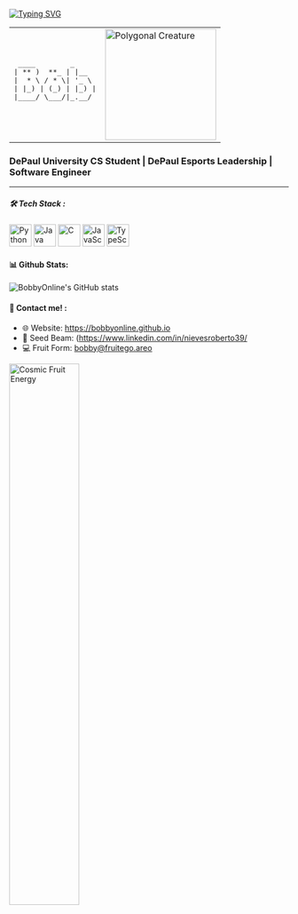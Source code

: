 [![Typing SVG](https://readme-typing-svg.demolab.com?font=Fira+Code&pause=1000&color=76EDF7&width=435&lines=Hello+im+Bobby)](https://git.io/typing-svg)
<table>
  <tr>
    <td>
      <pre style="margin: 0;">
 ____        _     
| ** )  **_ | |__  
|  * \ / * \| '_ \ 
| |_) | (_) | |_) |
|____/ \___/|_.__/ 
      </pre>
    </td>
    <td>
      <img src="https://i.pinimg.com/originals/79/26/ef/7926ef0b17ed2bf04dad5205868af829.gif" width="200" alt="Polygonal Creature">
    </td>
  </tr>
</table>

### DePaul University CS Student |  DePaul Esports Leadership |  Software Engineer

---

##### 🛠 Tech Stack :
<p>
  <img src="https://skillicons.dev/icons?i=python" width="40" alt="Python">
  <img src="https://skillicons.dev/icons?i=java" width="40" alt="Java">
  <img src="https://skillicons.dev/icons?i=c" width="40" alt="C">
  <img src="https://skillicons.dev/icons?i=javascript" width="40" alt="JavaScript">
  <img src="https://skillicons.dev/icons?i=typescript" width="40" alt="TypeScript">
</p>

#### 📊 Github Stats:
<img src="https://github-readme-stats.vercel.app/api?username=BobbyOnline&show_icons=true&theme=synthwave" alt="BobbyOnline's GitHub stats" />

#### 🍉 Contact me! :
- 🌐 Website: https://bobbyonline.github.io
- 🚀 Seed Beam: (https://www.linkedin.com/in/nievesroberto39/
- 💻 Fruit Form: bobby@fruitego.areo



<img src="https://i.redd.it/qypvxy28f4a91.gif" width="50%" alt="Cosmic Fruit Energy">

<!-- Transforming reality, one polygon fruit at a time... -->
